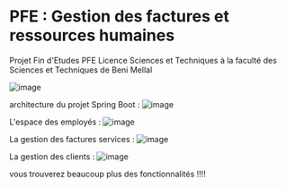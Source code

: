 # PFE : Gestion des factures et ressources humaines 
Projet Fin d'Etudes PFE Licence Sciences et Techniques à la faculté des Sciences et Techniques de Beni Mellal

![image](https://user-images.githubusercontent.com/75868840/215358919-9b5c8258-da16-4402-9b77-2853c56d51f2.png)


architecture du projet Spring Boot :
![image](https://user-images.githubusercontent.com/75868840/215358893-e588de9b-3bd3-475d-bba2-79dfb04556af.png)


L'espace des employés :
![image](https://user-images.githubusercontent.com/75868840/215358950-783f90ba-4648-4232-bc96-8381a0a95717.png)


La gestion des factures services :
![image](https://user-images.githubusercontent.com/75868840/215358999-3b4a572b-26a5-4b52-bd3b-5be7fd65d9dc.png)


La gestion des clients :
![image](https://user-images.githubusercontent.com/75868840/215359011-de106109-97b4-4dd7-8d2d-d16cf3a250e0.png)



vous trouverez beaucoup plus des fonctionnalités !!!!
